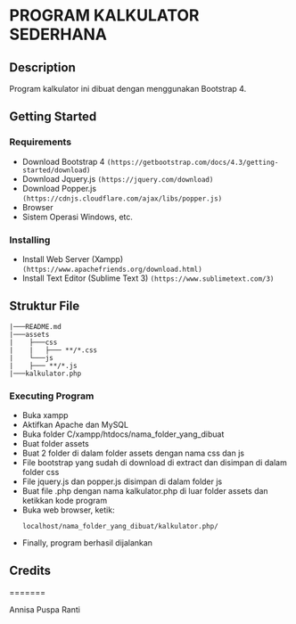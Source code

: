# PROGRAM KALKULATOR SEDERHANA


## Description

Program kalkulator ini dibuat dengan menggunakan Bootstrap 4.


## Getting Started

### Requirements

* Download Bootstrap 4 
`(https://getbootstrap.com/docs/4.3/getting-started/download)`
* Download Jquery.js
`(https://jquery.com/download)`
* Download Popper.js
`(https://cdnjs.cloudflare.com/ajax/libs/popper.js)`
* Browser
* Sistem Operasi Windows, etc.

### Installing

- Install Web Server (Xampp)
`(https://www.apachefriends.org/download.html)`
- Install Text Editor (Sublime Text 3)
`(https://www.sublimetext.com/3)`

## Struktur File
```
|───README.md
|───assets
|    ├───css
|    |	 ├─── **/*.css
|    └───js
|	 ├─── **/*.js
|───kalkulator.php
```

### Executing Program

* Buka xampp
* Aktifkan Apache dan MySQL
* Buka folder C/xampp/htdocs/nama_folder_yang_dibuat
* Buat folder assets
* Buat 2 folder di dalam folder assets dengan nama css dan js
* File bootstrap yang sudah di download di extract dan disimpan di dalam folder css
* File jquery.js dan popper.js disimpan di dalam folder js
* Buat file .php dengan nama kalkulator.php di luar folder assets dan ketikkan kode program
* Buka web browser, ketik: 
  ```
  localhost/nama_folder_yang_dibuat/kalkulator.php/
  ```
* Finally, program berhasil dijalankan

## Credits
=======

Annisa Puspa Ranti
